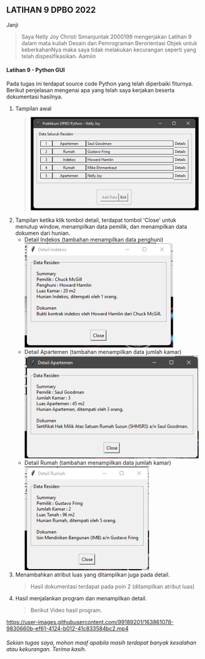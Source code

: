 ## LATIHAN 9 DPBO 2022

Janji

>Saya Nelly Joy Christi Simanjuntak 2000199 mengerjakan Latihan 9 dalam mata kuliah Desain dan Pemrograman Berorientasi Objek untuk keberkahanNya maka saya tidak melakukan kecurangan seperti yang telah dispesifikasikan. Aamiin

#### Latihan 9 - Python GUI
Pada tugas ini terdapat source code Python yang telah diperbaiki fiturnya. Berikut penjelasan mengenai apa yang telah saya kerjakan beserta dokumentasi hasilnya.

1. Tampilan awal
   >![](assets_readme/awal.png) 
2. Tampilan ketika klik tombol detail, terdapat tombol 'Close' untuk menutup window, menampilkan data pemilik, dan menampilkan data dokumen dari hunian.
   - Detail Indekos (tambahan menampilkan data penghuni)<br>
     ![](assets_readme/indekos.png)
   - Detail Apartemen (tambahan menampilkan data jumlah kamar) <br>
     ![](assets_readme/apart.png)
   - Detail Rumah (tambahan menampilkan data jumlah kamar) <br>
     ![](assets_readme/rumah.png)
3. Menambahkan atribut luas yang ditampilkan juga pada detail.
   >Hasil dokumentasi terdapat pada poin 2 (ditampilkan atribut luas)
4. Hasil menjalankan program dan menampilkan detail.
   >Berikut Video hasil program.<br>
   

https://user-images.githubusercontent.com/99189201/163861078-9830660b-ef61-4124-b012-41c833584bc2.mp4


   



   

###### Sekian tugas saya, mohon maaf apabila masih terdapat banyak kesalahan atau kekurangan. Terima kasih.
